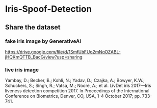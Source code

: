 # Iris-Spoof-Detection

## Share the dataset
### fake iris image by GenerativeAI
https://drive.google.com/file/d/1SmfUbFUo2mNqOZABL-jHQKmQTTB_BacG/view?usp=sharing
### live iris image
Yambay, D.; Becker, B.; Kohli, N.; Yadav, D.; Czajka, A.; Bowyer, K.W.; Schuckers, S.; Singh, R.; Vatsa, M.; Noore, A.; et al. LivDet iris 2017—Iris liveness detection competition 2017. In Proceedings of the International Conference on Biometrics, Denver, CO, USA, 1–4 October 2017; pp. 733–741.